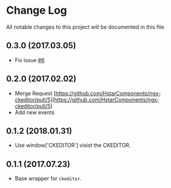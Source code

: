 # Change Log

All notable changes to this project will be documented in this file.

## 0.3.0 (2017.03.05)

- Fix issue [#6](#6)

## 0.2.0 (2017.02.02)

- Merge Request [https://github.com/HstarComponents/ngx-ckeditor/pull/5](https://github.com/HstarComponents/ngx-ckeditor/pull/5)
- Add new events

## 0.1.2 (2018.01.31)

- Use window['CKEDITOR'] visist the CKEDITOR.

## 0.1.1 (2017.07.23)

- Base wrapper for `ckeditor`.
